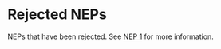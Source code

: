 # Rejected NEPs

NEPs that have been rejected.
See [NEP 1](../final/0001-nep-process.md) for more information.

